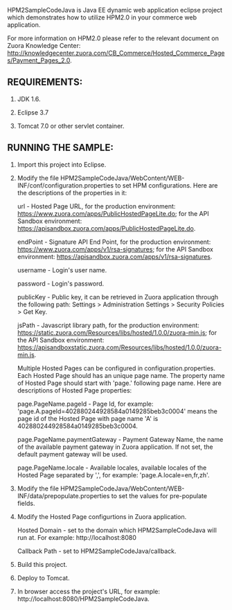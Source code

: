 HPM2SampleCodeJava is Java EE dynamic web application eclipse project which demonstrates how to utilize HPM2.0 in your commerce web application. 

For more information on HPM2.0 please refer to the relevant document on Zuora Knowledge Center: http://knowledgecenter.zuora.com/CB_Commerce/Hosted_Commerce_Pages/Payment_Pages_2.0.


REQUIREMENTS:
-----------
1. JDK 1.6.
	
2. Eclipse 3.7
	
3. Tomcat 7.0 or other servlet container.


RUNNING THE SAMPLE:
------------
1. Import this project into Eclipse.
	
2. Modify the file HPM2SampleCodeJava/WebContent/WEB-INF/conf/configuration.properties to set HPM configurations. Here are the descriptions of the properties in it:
		
   url - Hosted Page URL, for the production environment: https://www.zuora.com/apps/PublicHostedPageLite.do; for the API Sandbox environment: https://apisandbox.zuora.com/apps/PublicHostedPageLite.do.
		
   endPoint - Signature API End Point, for the production environment: https://www.zuora.com/apps/v1/rsa-signatures; for the API Sandbox environment: https://apisandbox.zuora.com/apps/v1/rsa-signatures.
		
   username - Login's user name.
		
   password - Login's password.
		
   publicKey - Public key, it can be retrieved in Zuora application through the following path: Settings > Administration Settings > Security Policies > Get Key.
		
   jsPath - Javascript library path, for the production environment: https://static.zuora.com/Resources/libs/hosted/1.0.0/zuora-min.js; for the API Sandbox environment: https://apisandboxstatic.zuora.com/Resources/libs/hosted/1.0.0/zuora-min.js.

   Multiple Hosted Pages can be configured in configuration.properties. Each Hosted Page should has an unique page name. The property name of Hosted Page should start with 'page.' following page name. Here are descriptions of Hosted Page properties:
		
   page.PageName.pageId - Page Id, for example: 'page.A.pageId=402880244928584a0149285beb3c0004' means the page id of the Hosted Page with page name 'A' is 402880244928584a0149285beb3c0004.
		
   page.PageName.paymentGateway - Payment Gateway Name, the name of the available payment gateway in Zuora application. If not set, the default payment gateway will be used.
		
   page.PageName.locale - Available locales, available locales of the Hosted Page separated by ',', for example: 'page.A.locale=en,fr,zh'. 
		
3. Modify the file HPM2SampleCodeJava/WebContent/WEB-INF/data/prepopulate.properties to set the values for pre-populate fields.
	
4. Modify the Hosted Page configurtions in Zuora application.
	 
   Hosted Domain - set to the domain which HPM2SampleCodeJava will run at. For example: http://localhost:8080
	 
   Callback Path - set to HPM2SampleCodeJava/callback.
	
5. Build this project.
	
6. Deploy to Tomcat.
	
7. In browser access the project's URL, for example: http://localhost:8080/HPM2SampleCodeJava. 

